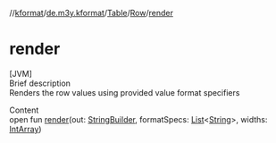 //[kformat](../../../index.md)/[de.m3y.kformat](../../index.md)/[Table](../index.md)/[Row](index.md)/[render](render.md)



# render  
[JVM]  
Brief description  
Renders the row values using provided value format specifiers  
  
  
Content  
open fun [render](render.md)(out: [StringBuilder](https://docs.oracle.com/javase/8/docs/api/java/lang/StringBuilder.html), formatSpecs: [List](https://kotlinlang.org/api/latest/jvm/stdlib/kotlin.collections/-list/index.html)<[String](https://kotlinlang.org/api/latest/jvm/stdlib/kotlin/-string/index.html)>, widths: [IntArray](https://kotlinlang.org/api/latest/jvm/stdlib/kotlin/-int-array/index.html))  



